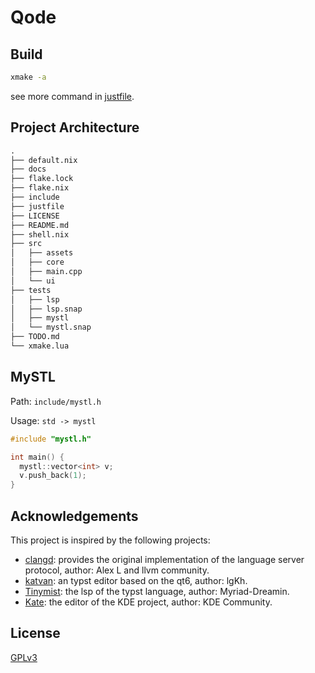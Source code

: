 # Qode

## Build

```bash
xmake -a
```

see more command in [justfile](justfile).

## Project Architecture

```txt
.
├── default.nix
├── docs
├── flake.lock
├── flake.nix
├── include
├── justfile
├── LICENSE
├── README.md
├── shell.nix
├── src
│   ├── assets
│   ├── core
│   ├── main.cpp
│   └── ui
├── tests
│   ├── lsp
│   ├── lsp.snap
│   ├── mystl
│   └── mystl.snap
├── TODO.md
└── xmake.lua
```

## MySTL

Path: `include/mystl.h`

Usage: `std -> mystl`

```cpp
#include "mystl.h"

int main() {
  mystl::vector<int> v;
  v.push_back(1);
}
```

## Acknowledgements

This project is inspired by the following projects:

- [clangd][clangd]: provides the original implementation of the language server protocol, author: Alex L and llvm community.
- [katvan][katvan]: an typst editor based on the qt6, author: lgKh.
- [Tinymist][Tinymist]: the lsp of the typst language, author: Myriad-Dreamin.
- [Kate][Kate]: the editor of the KDE project, author: KDE Community.

## License

[GPLv3](LICENSE)

[clangd]: https://clangd.llvm.org/
[katvan]: https://github.com/IgKh/katvan
[Tinymist]: https://github.com/Myriad-Dreamin/tinymist
[Kate]: https://kate-editor.org/
